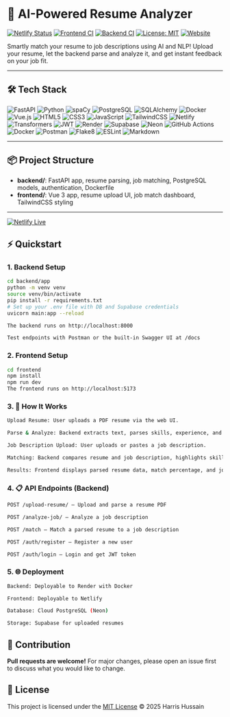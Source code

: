 # 🚀 AI-Powered Resume Analyzer

[![Netlify Status](https://api.netlify.com/api/v1/badges/65796857-8373-48d0-a827-a1a03db9f42d/deploy-status)](https://app.netlify.com/projects/ai-powered-resume-analyzer/deploys)
[![Frontend CI](https://github.com/harrishussain24/AI-Powered-Resume-Analyzer/actions/workflows/frontend.yml/badge.svg)](https://github.com/harrishussain24/AI-Powered-Resume-Analyzer/actions/workflows/frontend.yml)
[![Backend CI](https://github.com/harrishussain24/AI-Powered-Resume-Analyzer/actions/workflows/backend.yml/badge.svg)](https://github.com/harrishussain24/AI-Powered-Resume-Analyzer/actions/workflows/backend.yml)
[![License: MIT](https://img.shields.io/badge/License-MIT-yellow.svg)](https://opensource.org/licenses/MIT)
[![Website](https://img.shields.io/website-up-down-green-red/https/ai-powered-resume-analyzer.netlify.app)](https://ai-powered-resume-analyzer.netlify.app)

Smartly match your resume to job descriptions using AI and NLP! Upload your resume, let the backend parse and analyze it, and get instant feedback on your job fit.

---

## 🛠️ Tech Stack

![FastAPI](https://img.shields.io/badge/FastAPI-005571?style=for-the-badge&logo=fastapi&logoColor=white)
![Python](https://img.shields.io/badge/Python-3776AB?style=for-the-badge&logo=python&logoColor=white)
![spaCy](https://img.shields.io/badge/spaCy-09A3D5?style=for-the-badge&logo=spacy&logoColor=white)
![PostgreSQL](https://img.shields.io/badge/PostgreSQL-4169E1?style=for-the-badge&logo=postgresql&logoColor=white)
![SQLAlchemy](https://img.shields.io/badge/SQLAlchemy-8B0000?style=for-the-badge&logo=sqlalchemy&logoColor=white)
![Docker](https://img.shields.io/badge/Docker-2496ED?style=for-the-badge&logo=docker&logoColor=white)
![Vue.js](https://img.shields.io/badge/Vue.js-35495E?style=for-the-badge&logo=vue.js&logoColor=4FC08D)
![HTML5](https://img.shields.io/badge/HTML5-E34F26?style=for-the-badge&logo=html5&logoColor=white)
![CSS3](https://img.shields.io/badge/CSS3-1572B6?style=for-the-badge&logo=css3&logoColor=white)
![JavaScript](https://img.shields.io/badge/JavaScript-F7DF1E?style=for-the-badge&logo=javascript&logoColor=black)
![TailwindCSS](https://img.shields.io/badge/TailwindCSS-06B6D4?style=for-the-badge&logo=tailwindcss&logoColor=white)
![Netlify](https://img.shields.io/badge/Netlify-00C7B7?style=for-the-badge&logo=netlify&logoColor=white)
![Transformers](https://img.shields.io/badge/HuggingFace_Transformers-F8BF3C?style=for-the-badge&logo=huggingface&logoColor=black)
![JWT](https://img.shields.io/badge/JWT-000000?style=for-the-badge&logo=jsonwebtokens&logoColor=white)
![Render](https://img.shields.io/badge/Render-46E3B7?style=for-the-badge&logo=render&logoColor=white)
![Supabase](https://img.shields.io/badge/Supabase-3ECF8E?style=for-the-badge&logo=supabase&logoColor=white)
![Neon](https://img.shields.io/badge/Neon-000000?style=for-the-badge&logo=data:image/svg+xml;base64,...&logoColor=white) <!-- Replace with custom badge or skip -->
![GitHub Actions](https://img.shields.io/badge/GitHub_Actions-2088FF?style=for-the-badge&logo=githubactions&logoColor=white)
![Docker](https://img.shields.io/badge/Docker-2496ED?style=for-the-badge&logo=docker&logoColor=white)
![Postman](https://img.shields.io/badge/Postman-FF6C37?style=for-the-badge&logo=postman&logoColor=white)
![Flake8](https://img.shields.io/badge/Flake8-3F6E9A?style=for-the-badge)
![ESLint](https://img.shields.io/badge/ESLint-4B32C3?style=for-the-badge&logo=eslint&logoColor=white)
![Markdown](https://img.shields.io/badge/Markdown-000000?style=for-the-badge&logo=markdown&logoColor=white)


---

## 📦 Project Structure

- **backend/**: FastAPI app, resume parsing, job matching, PostgreSQL models, authentication, Dockerfile  
- **frontend/**: Vue 3 app, resume upload UI, job match dashboard, TailwindCSS styling

---
[![Netlify Live](https://img.shields.io/badge/Live-Demo-00C7B7?style=for-the-badge&logo=netlify&logoColor=white)](https://ai-powered-resume-analyzer.netlify.app)

## ⚡ Quickstart

### 1. Backend Setup

```bash
cd backend/app
python -m venv venv
source venv/bin/activate
pip install -r requirements.txt
# Set up your .env file with DB and Supabase credentials
uvicorn main:app --reload

The backend runs on http://localhost:8000

Test endpoints with Postman or the built-in Swagger UI at /docs
```

### 2. Frontend Setup
```bash
cd frontend
npm install
npm run dev
The frontend runs on http://localhost:5173
```

### 3. 🧠 How It Works
```bash
Upload Resume: User uploads a PDF resume via the web UI.

Parse & Analyze: Backend extracts text, parses skills, experience, and contact info using spaCy and custom logic.

Job Description Upload: User uploads or pastes a job description.

Matching: Backend compares resume and job description, highlights skill matches and gaps.

Results: Frontend displays parsed resume data, match percentage, and job fit insights.
```

### 4. 📋 API Endpoints (Backend)
```bash
POST /upload-resume/ — Upload and parse a resume PDF

POST /analyze-job/ — Analyze a job description

POST /match — Match a parsed resume to a job description

POST /auth/register — Register a new user

POST /auth/login — Login and get JWT token
```

### 5. 🌐 Deployment
```bash
Backend: Deployable to Render with Docker

Frontend: Deployable to Netlify

Database: Cloud PostgreSQL (Neon)

Storage: Supabase for uploaded resumes
```

## 🤝 Contribution

**Pull requests are welcome!** For major changes, please open an issue first to discuss what you would like to change.


## 📄 License

This project is licensed under the [MIT License](https://opensource.org/licenses/MIT) © 2025 Harris Hussain
